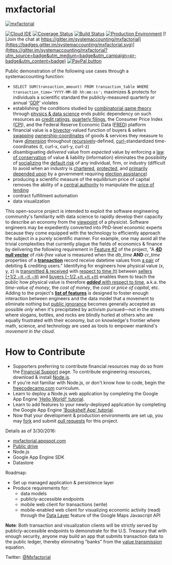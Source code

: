 # mxfactorial
[![mxfactorial](https://cloud.githubusercontent.com/assets/12200465/12700510/1a48b412-c79b-11e5-901f-4f26965dd017.png)](http://www.systemaccounting.org/math_identity)

[![Cloud IDE](https://img.shields.io/badge/Cloud%20IDE-c9.io-blue.svg)](https://ide.c9.io/mxfactorial/mxfactorial) [![Coverage Status](https://coveralls.io/repos/systemaccounting/mxfactorial/badge.svg?branch=master&service=github)](https://coveralls.io/github/systemaccounting/mxfactorial?branch=master) [![Build Status](https://travis-ci.org/systemaccounting/mxfactorial.svg?branch=master)](https://travis-ci.org/systemaccounting/mxfactorial) [![Production Environment](https://img.shields.io/badge/PROD-gce-brightgreen.svg)](https://mxfactorial.appspot.com/) [![Join the chat at https://gitter.im/systemaccounting/mxfactorial](https://badges.gitter.im/systemaccounting/mxfactorial.svg)](https://gitter.im/systemaccounting/mxfactorial?utm_source=badge&utm_medium=badge&utm_campaign=pr-badge&utm_content=badge) [![PayPal button](https://img.shields.io/badge/donate-paypal-brightgreen.svg)](https://systemaccounting.nationbuilder.com/financial_endorsement)

Public demonstration of the following use cases through a systemaccounting function:
* `SELECT SUM(transaction_amount) FROM transaction_table WHERE transaction_time='YYYY-MM-DD hh:mm:ss';` maximizes & protects for individuals a scientific standard the publicly-measured quarterly or annual '[GDP](https://en.wikipedia.org/wiki/Gross_domestic_product)' violates
* establishing the conditions studied by [combinatorial game theory](https://en.wikipedia.org/wiki/Combinatorial_game_theory) through [physics & data science](http://www.systemaccounting.org/physics_of_value) ends public dependency on such resources as [credit ratings](https://en.wikipedia.org/wiki/Bond_credit_rating), [quarterly filings](https://en.wikipedia.org/wiki/Form_10-Q), the Consumer Price Index ([CPI](https://en.wikipedia.org/wiki/Consumer_price_index)), and the Federal Reserve Economic Data ([FRED](https://en.wikipedia.org/wiki/Federal_Reserve_Economic_Data)) platform
* financial value is a [bivector](https://en.wikipedia.org/wiki/Bivector)-valued function of buyers & sellers [swapping](https://en.wikipedia.org/wiki/Position_(vector)#Derivatives_of_position) [ownership-coordinates](https://en.wikipedia.org/wiki/Bipolar_coordinates) of goods & services they measure to have *[dimension](https://en.wikipedia.org/wiki/Physical_quantity)* throughout [recursively](https://en.wikipedia.org/wiki/Recurrence_relation)-defined, [curl-](https://en.wikipedia.org/wiki/Curl_(mathematics))standardized time-coordinates (t, curl-x, curl-y, curl-z)
* disambiguating *delivered* value from *expected* value by enforcing a [law of conservation](https://en.wikipedia.org/wiki/Conservation_law) of value & liability (information) eliminates the possibility of [socializing](https://en.wikipedia.org/wiki/Externality#Negative) the [default risk](https://en.wikipedia.org/wiki/Liability_(financial_accounting)) of any individual, firm, or industry (difficult to avoid when an industry is [chartered](http://www.occ.gov/topics/licensing/index-licensing.html), [protected](https://en.wikipedia.org/wiki/Bailout), and [primarily depended upon](http://www.opensecrets.org/industries./) by a government requiring [election assistance](https://en.wikipedia.org/wiki/Collusion))
* producing a scientific measure of the equilibrium price of capital removes the ability of a [central authority](https://en.wikipedia.org/wiki/Central_bank) to manipulate the [price of lending](https://en.wikipedia.org/wiki/Federal_funds_rate)
* contract fulfillment automation
* data visualization

This open-source project is intended to exploit the software engineering community's familiarity with data science to rapidly develop their capacity to describe an economy from the [viewpoint](https://en.wikipedia.org/wiki/Turn_(geometry)) of a physicist. Software engineers may be expediently converted into PhD-level economic experts because they come equipped with the technology to efficiently approach the subject in a purely scientific manner. For example, one may avoid all the trivial complexities that currently plague the fields of economics & finance by delivering the following requirement in [Feature #2](https://github.com/systemaccounting/mxfactorial/issues/2) of the project, "A **[4D null vector](https://en.wikipedia.org/wiki/Minkowski_space#Causal_structure)** of *risk-free* value is measured when the *db_time* **AND** *cr_time* properties of a **[transaction](https://en.wikipedia.org/wiki/Action_(physics))** record receive datetime values from [a pair](https://en.wikipedia.org/wiki/Spacetime_algebra#Spacetime_split) of debiting & crediting users." Identifying for engineers how physical value (x, y, z) is [transmitted & received](https://en.wikipedia.org/wiki/Hodge_dual#Four_dimensions) with [respect to time (t)](https://en.wikipedia.org/wiki/Angular_frequency) between [sellers (+1/2,−π,−π,−π)](https://en.wikipedia.org/wiki/Bivector#Spacetime_rotations) and [buyers (−1/2,+π,+π,+π)](https://en.wikipedia.org/wiki/Improper_rotation) enables them to teach the public how physical value is therefore [***added*** with respect to time](https://en.wikipedia.org/wiki/Divergence_theorem), a.k.a. the *time-value of money*, the *cost of money*, the *cost* or *price of capital*, etc. Adding to the project's **[list of features](https://github.com/systemaccounting/mxfactorial/issues?q=is%3Aissue+is%3Apublic+sort%3Acreated-asc)** is designed to foster enough interaction between engineers and the data model that a movement to eliminate nothing but [public ignorance](https://en.wikipedia.org/wiki/Pareto_efficiency) becomes generally accepted as possible *only* when it's precipitated by activism pursued—not in the streets where slogans, bottles, and rocks are blindly hurled at others who are equally frustrated with their economy, but on knowledge's frontier where math, science, and technology are used as tools to empower mankind's *movement in the cloud*.

# How to Contribute
* Supporters preferring to contribute financial resources may do so from the [Financial Support](https://systemaccounting.nationbuilder.com/financial_endorsement) page. To contribute engineering resources, download & install [Node.js](https://nodejs.org/en/download/).
* If you're not familiar with Node.js, or don't know how to code, begin the [freecodecamp.com](https://www.freecodecamp.com/) curriculum.
* Learn to deploy a Node.js web application by completing the Google App Engine ['Hello World!' tutorial](https://cloud.google.com/nodejs/getting-started/hello-world).
* Learn to add features to your newly-deployed application by completing the Google App Engine ['Bookshelf App' tutorial](https://cloud.google.com/nodejs/getting-started/tutorial-app).
* Now that your development & production environments are set up, you may [fork](https://help.github.com/articles/fork-a-repo/) and submit [pull requests](https://help.github.com/articles/using-pull-requests/) for this project.
 
Details as of 3/30/2016:
- [mxfactorial.appspot.com](http://mxfactorial.appspot.com/)
- [Public drive](https://drive.google.com/drive/folders/0B9xlXsaN9dVQWkJERUxNRVZQVWc)
- Node.js
- Google App Engine SDK
- Datastore

Roadmap:
* Set up managed application & persistence layer
* Produce requirements for:
  * data models
  * publicly-accessible endpoints
  * mobile web client for transactions (write) 
  * mobile-enabled web client for visualizing economic activity (read) through the [Data Layer](https://developers.google.com/maps/documentation/javascript/datalayer) feature of the Google Maps Javascript API

**Note**: Both transaction and visualization clients will be strictly served by publicly-accessible endpoints to demonstrate for the U.S. Treasury that with enough security, anyone may build an app that submits transaction data to the public ledger, thereby eliminating "banks" from the [value transmission](http://www.systemaccounting.org/what_is_money) equation.

Twitter: [@Mxfactorial](https://twitter.com/mxfactorial)
